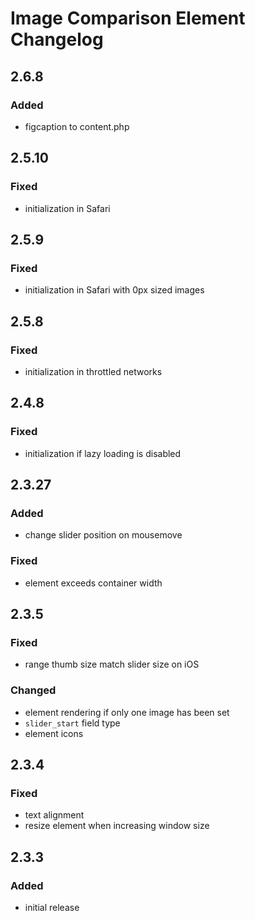 # Image Comparison Element Changelog

## 2.6.8

### Added

- figcaption to content.php

## 2.5.10

### Fixed

- initialization in Safari

## 2.5.9

### Fixed

- initialization in Safari with 0px sized images

## 2.5.8

### Fixed

- initialization in throttled networks

## 2.4.8

### Fixed

- initialization if lazy loading is disabled

## 2.3.27

### Added

- change slider position on mousemove

### Fixed

- element exceeds container width

## 2.3.5

### Fixed

- range thumb size match slider size on iOS

### Changed

- element rendering if only one image has been set
- `slider_start` field type
- element icons

## 2.3.4

### Fixed

- text alignment
- resize element when increasing window size

## 2.3.3

### Added

- initial release
